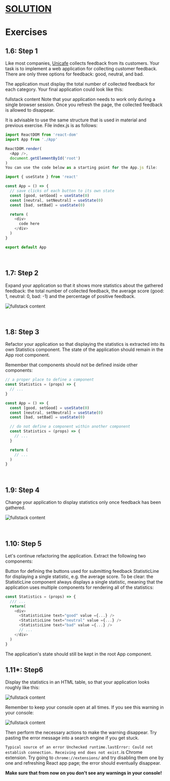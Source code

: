 # **[SOLUTION](https://breakable-process.surge.sh/)**

# Exercises

## 1.6: Step 1

Like most companies, [Unicafe](https://www.unicafe.fi/#/9/4) collects feedback from its customers. Your task is to implement a web application for collecting customer feedback. There are only three options for feedback: good, neutral, and bad.

The application must display the total number of collected feedback for each category. Your final application could look like this:

fullstack content
Note that your application needs to work only during a single browser session. Once you refresh the page, the collected feedback is allowed to disappear.

It is advisable to use the same structure that is used in material and previous exercise. File index.js is as follows:

``` javascript
import ReactDOM from 'react-dom'
import App from './App'

ReactDOM.render(
  <App />,
  document.getElementById('root')
)
You can use the code below as a starting point for the App.js file:

import { useState } from 'react'

const App = () => {
  // save clicks of each button to its own state
  const [good, setGood] = useState(0)
  const [neutral, setNeutral] = useState(0)
  const [bad, setBad] = useState(0)

  return (
    <div>
      code here
    </div>
  )
}

export default App
```

<br>

## 1.7: Step 2

Expand your application so that it shows more statistics about the gathered feedback: the total number of collected feedback, the average score (good: 1, neutral: 0, bad: -1) and the percentage of positive feedback.

![fullstack content](https://fullstackopen.com/static/0a5d15ae9f055a15cb469b9c9223df41/5a190/14e.png)

<br>

## 1.8: Step 3

Refactor your application so that displaying the statistics is extracted into its own Statistics component. The state of the application should remain in the App root component.

Remember that components should not be defined inside other components:

``` javascript
// a proper place to define a component
const Statistics = (props) => {
  // ...
}

const App = () => {
  const [good, setGood] = useState(0)
  const [neutral, setNeutral] = useState(0)
  const [bad, setBad] = useState(0)

  // do not define a component within another component
  const Statistics = (props) => {
    // ...
  }

  return (
    // ...
  )
}
```

<br>

## 1.9: Step 4

Change your application to display statistics only once feedback has been gathered.

![fullstack content](https://fullstackopen.com/static/b453d7533ae85dcaf3eccf342a353c58/5a190/15e.png)

<br>

## 1.10: Step 5

Let's continue refactoring the application. Extract the following two components:

Button for defining the buttons used for submitting feedback
StatisticLine for displaying a single statistic, e.g. the average score.
To be clear: the StatisticLine component always displays a single statistic, meaning that the application uses multiple components for rendering all of the statistics:

``` javascript
const Statistics = (props) => {
  /// ...
  return(
    <div>
      <StatisticLine text="good" value ={...} />
      <StatisticLine text="neutral" value ={...} />
      <StatisticLine text="bad" value ={...} />
      // ...
    </div>
  )
}
```

The application's state should still be kept in the root App component.

## 1.11*: Step6

Display the statistics in an HTML table, so that your application looks roughly like this:

![fullstack content](https://fullstackopen.com/static/a74acccc17aafb02b3801ffa1fcc0fdc/5a190/16e.png)

Remember to keep your console open at all times. If you see this warning in your console:

![fullstack content](https://fullstackopen.com/static/d6f948307449c2673f28f1077ef4d789/5a190/17a.png)

Then perform the necessary actions to make the warning disappear. Try pasting the error message into a search engine if you get stuck.

`Typical source of an error Unchecked runtime.lastError: Could not establish connection. Receiving end does not exist.`is Chrome extension. Try going to `chrome://extensions/` and try disabling them one by one and refreshing React app page; the error should eventually disappear.

**Make sure that from now on you don't see any warnings in your console!**
